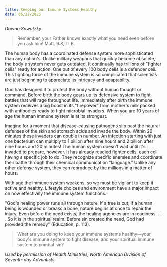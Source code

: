 ```yaml
---
title: Keeping our Immune Systems Healthy
date: 06/22/2025
---
```


_Dawna Sawatzky_

> <p></p>
> Remember, your Father knows exactly what you need even before you ask him! Matt. 6:8, TLB.

The human body has a coordinated defense system more sophisticated than any nation's. Unlike military weapons that quickly become obsolete, the body's system never gets outdated. It continually has trillions of "fighter cells" ready for action. One out of every 100 body cells is a defender cell. This fighting force of the immune system is so complicated that scientists are just beginning to appreciate its intricacy and adaptability.

God has designed it to protect the body without human thought or command. Before birth the body gears up its defensive system to fight battles that will rage throughout life. Immediately after birth the immune system receives a big boost in its "firepower" from mother's milk packed with antibodies ready to fight microbial invaders. When you are 10 years of age the human immune system is at its strongest.

Imagine for a moment that disease-causing pathogens slip past the natural defenses of the skin and stomach acids and invade the body. Within 20 minutes these invaders can double in number. An infection starting with just one bacterium can multiply to 1 billion after nine hours and 2 billion after nine hours and 20 minutes! The human system doesn't wait until it's invaded to prepare, however. It has already readied fighter cells, each cell having a specific job to do. They recognize specific enemies and coordinate their battle through their chemical communication "language." Unlike any other defense system, they can reproduce by the millions in a matter of hours.

With age the immune system weakens, so we must be vigilant to keep it active and healthy. Lifestyle choices and environment have a major impact on how effectively the immune system functions.

"God's healing power runs all through nature. If a tree is cut, if a human being is wounded or breaks a bone, nature begins at once to repair the injury. Even before the need exists, the healing agencies are in readiness. . . . So it is in the spiritual realm. Before sin created the need, God had provided the remedy" (Education, p. 113).

> <callout></callout>
> What are you doing to keep your immune systems healthy—your body's immune system to fight disease, and your spiritual immune system to combat sin?

_Used by permission of Health Ministries, North American Division of Seventh-day Adventists._
